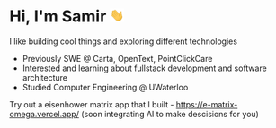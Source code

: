 # Hi, I'm Samir <img src="https://raw.githubusercontent.com/samirrh/samirrh/master/wave.gif" width="5%">

I like building cool things and exploring different technologies

- Previously SWE @ Carta, OpenText, PointClickCare
- Interested and learning about fullstack development and software architecture
- Studied Computer Engineering @ UWaterloo

Try out a eisenhower matrix app that I built - https://e-matrix-omega.vercel.app/
(soon integrating AI to make descisions for you)
